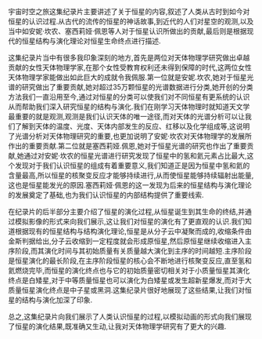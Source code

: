 宇宙时空之旅这集纪录片主要讲述了关于恒星的内容,叙述了人类从古时到如今对恒星的认识过程.从古代的流传的恒星的神话故事,到近代的人们对星空的观测,以及当中如安妮·坎农、塞西莉娅·佩恩等人对于恒星认识所做出的贡献,最后则是根据现代的恒星结构与演化理论对恒星生命终点进行描述.

这集纪录片当中有很多我印象深刻的地方,首先是两位对天体物理学研究做出卓越贡献的女性天体物理学家,在那个女性受教育权利还未得到保障的时代,这两位女性天体物理学家能做出如此巨大的成就令我佩服.第一位就是安妮.坎农,她对于恒星光谱的研究做出了重要贡献,她对超过35万颗恒星的光谱数据进行分类,她开创的分类方法我们一直沿用至今,通过对恒星的分类可以使我们对不同恒星有更系统的认识从而帮助我们深入研究恒星的结构与演化.我们在刚学习天体物理时就知道天文学最重要的就是观测,观测是我们认识天体的唯一途径,而对天体的光谱分析可以让我们了解到天体的温度、光度、天体内部发生的反应、红移以及化学组成等,这说明了光谱分析对天体物理研究的重要,也更加说明了安妮·坎农对天体物理学的发展所作出的重要贡献.第二位就是塞西莉娅.佩恩,她对于恒星光谱的研究也作出了重要贡献,她通过对安妮·坎农的恒星光谱进行研究发现了恒星中的氢和氦元素占比最大,这个发现对于我们认识恒星的组成有着重要意义,我们知道正是因为恒星中氢和氦的含量最高,所以恒星的核聚变反应才能够持续进行,从而使恒星能够持续辐射出能量,这也是恒星能发光的原因.塞西莉娅·佩恩的这一发现为后来的恒星结构与演化理论的发展奠定了基础,也为我们认识恒星的内部结构提供了重要线索.

在纪录片的后半部分主要介绍了恒星的演化过程,从恒星诞生到其生命的终结,并通过模拟影像的形式来向我们展示,这让我们对恒星的演化有了更直观的认识.我们知道根据现有的恒星结构与结构演化理论,恒星是从分子云中凝聚而成的,收缩条件由金斯判据给出,分子云收缩到一定程度就会形成原恒星,然后原恒星继续收缩进入主序阶段,而其演化时间与其初始质量有关质量越大演化到主序的时间越短.主序阶段是恒星演化的最长阶段,在主序阶段恒星的核心会不断地进行核聚变反应,直至氢和氦燃烧完毕,而恒星的演化终点也与它的初始质量密切相关对于小质量恒星其演化终点是白矮星,对于中等质量恒星也可以演化为白矮星或发生超新星爆发,而对于大质量恒星演化终点是中子星或黑洞.这集纪录片很好地展现了这些结果,让我们对恒星的结构与演化加深了印象.

总之,这集纪录片向我们展示了人类认识恒星的过程,以模拟动画的形式向我们展现了恒星的演化结果,既准确又生动,让我对天体物理学研究有了更大的兴趣.
